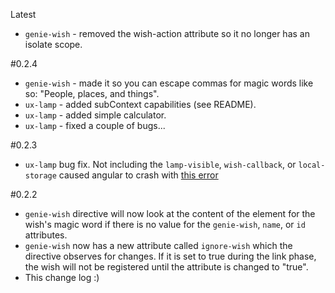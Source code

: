 Latest

 - `genie-wish` - removed the wish-action attribute so it no longer has an isolate scope.

#0.2.4

 - `genie-wish` - made it so you can escape commas for magic words like so: "People\, places\, and things".
 - `ux-lamp` - added subContext capabilities (see README).
 - `ux-lamp` - added simple calculator.
 - `ux-lamp` - fixed a couple of bugs...

#0.2.3

 - `ux-lamp` bug fix. Not including the `lamp-visible`, `wish-callback`,
 or `local-storage` caused angular to crash with [this error](http://docs.angularjs.org/error/$compile:nonassign?p0=undefined&p1=uxLamp)

#0.2.2

 - `genie-wish` directive will now look at the content of the element
 for the wish's magic word if there is no value for the `genie-wish`,
 `name`, or `id` attributes.
 - `genie-wish` now has a new attribute called `ignore-wish` which
 the directive observes for changes. If it is set to true during the
 link phase, the wish will not be registered until the attribute is
 changed to "true".
 - This change log :)